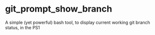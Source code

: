 # git_prompt_show_branch
A simple (yet powerful) bash tool, to display current working git branch status, in the PS1


